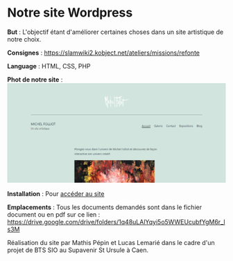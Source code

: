 # Notre site Wordpress

**But** : L'objectif étant d'améliorer certaines choses dans un site artistique de notre choix.

**Consignes** : https://slamwiki2.kobject.net/ateliers/missions/refonte

**Language** : HTML, CSS, PHP

**Phot de notre site** : ![Screenshot](document/site.png)

**Installation** : Pour [accéder au site](http://62.210.83.115:11206/wordpress/)

**Emplacements** : Tous les documents demandés sont dans le fichier document ou en pdf sur ce lien : https://drive.google.com/drive/folders/1q48uLAlYqyi5o5WWEUcubfYgM6r_ls3M

Réalisation du site par Mathis Pépin et Lucas Lemarié dans le cadre d'un projet de BTS SIO au Supavenir St Ursule à Caen.
